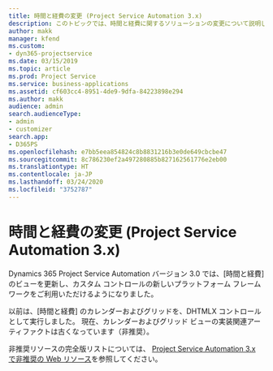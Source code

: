```yaml
---
title: 時間と経費の変更 (Project Service Automation 3.x)
description: このトピックでは、時間と経費に関するソリューションの変更について説明します。
author: makk
manager: kfend
ms.custom:
- dyn365-projectservice
ms.date: 03/15/2019
ms.topic: article
ms.prod: Project Service
ms.service: business-applications
ms.assetid: cf603cc4-8951-4de9-9dfa-84223898e294
ms.author: makk
audience: admin
search.audienceType:
- admin
- customizer
search.app:
- D365PS
ms.openlocfilehash: e7bb5eea854824c8b8831216b3e0de649cbcbe47
ms.sourcegitcommit: 8c786230ef2a497280885b827162561776e2eb00
ms.translationtype: HT
ms.contentlocale: ja-JP
ms.lasthandoff: 03/24/2020
ms.locfileid: "3752787"
---
```

# <a name="time-and-expense-changes-project-service-automation-3x"></a>時間と経費の変更 (Project Service Automation 3.x)

Dynamics 365 Project Service Automation バージョン 3.0 では、[時間と経費] のビューを更新し、カスタム コントロールの新しいプラットフォーム フレームワークをご利用いただけるようになりました。

以前は、[時間と経費] のカレンダーおよびグリッドを、DHTMLX コントロールとして実行しました。 現在、カレンダーおよびグリッド ビューの実装関連アーティファクトは古くなっています（非推奨）。

非推奨リソースの完全版リストについては、 [Project Service Automation 3.x で非推奨の Web リソース](web-resources-deprecated-v3.x.md)を参照してください。
